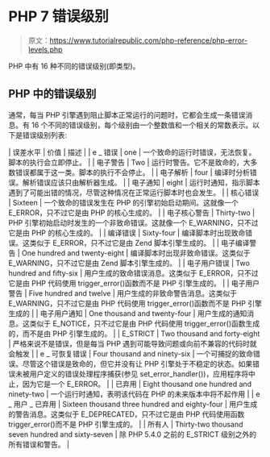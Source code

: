 # PHP 7 错误级别

> 原文：<https://www.tutorialrepublic.com/php-reference/php-error-levels.php>

PHP 中有 16 种不同的错误级别(即类型)。

## PHP 中的错误级别

通常，每当 PHP 引擎遇到阻止脚本正常运行的问题时，它都会生成一条错误消息。有 16 个不同的错误级别，每个级别由一个整数值和一个相关的常数表示。以下是错误级别列表:

| 误差水平 | 价值 | 描述 |
| e _ 错误 | one | 一个致命的运行时错误，无法恢复。脚本的执行会立即停止。 |
| 电子警告 | Two | 运行时警告。它不是致命的，大多数错误都属于这一类。脚本的执行不会停止。 |
| 电子解析 | four | 编译时分析错误。解析错误应该只由解析器生成。 |
| 电子通知 | eight | 运行时通知，指示脚本遇到了可能出错的情况，尽管这种情况在正常运行脚本时也会发生。 |
| 核心错误 | Sixteen | 一个致命的错误发生在 PHP 的引擎初始启动期间。这就像一个 E_ERROR，只不过它是由 PHP 的核心生成的。 |
| 电子核心警告 | Thirty-two | PHP 引擎初始启动时发生的一个非致命错误。这就像一个 E_WARNING，只不过它是由 PHP 的核心生成的。 |
| 编译错误 | Sixty-four | 编译脚本时出现致命错误。这类似于 E_ERROR，只不过它是由 Zend 脚本引擎生成的。 |
| 电子编译警告 | One hundred and twenty-eight | 编译脚本时出现非致命错误。这类似于 E_WARNING，只不过它是由 Zend 脚本引擎生成的。 |
| 电子用户错误 | Two hundred and fifty-six | 用户生成的致命错误消息。这类似于 E_ERROR，只不过它是由 PHP 代码使用 trigger_error()函数而不是 PHP 引擎生成的。 |
| 电子用户警告 | Five hundred and twelve | 用户生成的非致命警告消息。这类似于 E_WARNING，只不过它是由 PHP 代码使用 trigger_error()函数而不是 PHP 引擎生成的 |
| 电子用户通知 | One thousand and twenty-four | 用户生成的通知消息。这类似于 E_NOTICE，只不过它是由 PHP 代码使用 trigger_error()函数生成的，而不是由 PHP 引擎生成的。 |
| E_STRICT | Two thousand and forty-eight | 严格来说不是错误，但是每当 PHP 遇到可能导致问题或向前不兼容的代码时就会触发 |
| e _ 可恢复错误 | Four thousand and ninety-six | 一个可捕捉的致命错误。尽管这个错误是致命的，但它并没有让 PHP 引擎处于不稳定的状态。如果错误未被用户定义的错误处理程序捕获(参见 set_error_handler())，应用程序将中止，因为它是一个 E_ERROR。 |
| 已弃用 | Eight thousand one hundred and ninety-two | 一个运行时通知，表明该代码在 PHP 的未来版本中将不起作用 |
| e _ 用户 _ 已弃用 | Sixteen thousand three hundred and eighty-four | 用户生成的警告消息。这类似于 E_DEPRECATED，只不过它是由 PHP 代码使用函数 trigger_error()而不是 PHP 引擎生成的。 |
| 所有人 | Thirty-two thousand seven hundred and sixty-seven | 除 PHP 5.4.0 之前的 E_STRICT 级别之外的所有错误和警告。 |